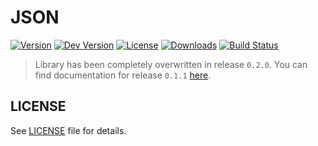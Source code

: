 JSON
====
[![Version](https://img.shields.io/packagist/v/litgroup/json.svg)](https://packagist.org/packages/litgroup/json)
[![Dev Version](https://img.shields.io/packagist/vpre/litgroup/json.svg)](https://packagist.org/packages/litgroup/json)
[![License](https://img.shields.io/badge/license-MIT-blue.svg)](https://github.com/LitGroup/json.php/blob/master/LICENSE)
[![Downloads](https://img.shields.io/packagist/dt/litgroup/json.svg)](https://packagist.org/packages/litgroup/json)
[![Build Status](https://travis-ci.org/LitGroup/json.php.svg?branch=master)](https://travis-ci.org/LitGroup/json.php)

> Library has been completely overwritten in release `0.2.0`.
> You can find documentation for release `0.1.1` [here][doc_0.1].

LICENSE
-------

See [LICENSE](https://github.com/LitGroup/json.php/blob/master/LICENSE) file for details.


[doc_0.1]: https://github.com/LitGroup/json.php/blob/v0.1.1/README.md
